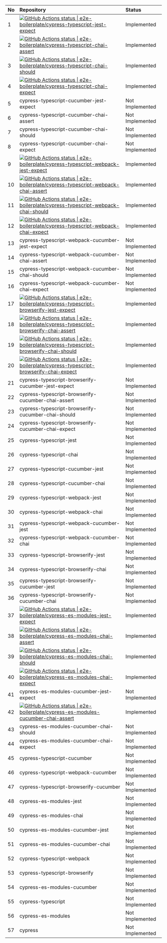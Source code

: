 | No | Repository                                                                                                                                                                                                                                                                                                                                                                       | Status          |
| :- | :------------------------------------------------------------------------------------------------------------------------------------------------------------------------------------------------------------------------------------------------------------------------------------------------------------------------------------------------------------------------------- | :-------------- |
| 1  | [![GitHub Actions status &#124; e2e-boilerplate/cypress-typescript-jest-expect](https://github.com/e2e-boilerplate/cypress-typescript-jest-expect/workflows/cypress-typescript-jest-expect/badge.svg)](https://github.com/e2e-boilerplate/cypress-typescript-jest-expect/actions?workflow=cypress-typescript-jest-expect)                                                        | Implemented     |
| 2  | [![GitHub Actions status &#124; e2e-boilerplate/cypress-typescript-chai-assert](https://github.com/e2e-boilerplate/cypress-typescript-chai-assert/workflows/cypress-typescript-chai-assert/badge.svg)](https://github.com/e2e-boilerplate/cypress-typescript-chai-assert/actions?workflow=cypress-typescript-chai-assert)                                                        | Implemented     |
| 3  | [![GitHub Actions status &#124; e2e-boilerplate/cypress-typescript-chai-should](https://github.com/e2e-boilerplate/cypress-typescript-chai-should/workflows/cypress-typescript-chai-should/badge.svg)](https://github.com/e2e-boilerplate/cypress-typescript-chai-should/actions?workflow=cypress-typescript-chai-should)                                                        | Implemented     |
| 4  | [![GitHub Actions status &#124; e2e-boilerplate/cypress-typescript-chai-expect](https://github.com/e2e-boilerplate/cypress-typescript-chai-expect/workflows/cypress-typescript-chai-expect/badge.svg)](https://github.com/e2e-boilerplate/cypress-typescript-chai-expect/actions?workflow=cypress-typescript-chai-expect)                                                        | Implemented     |
| 5  | cypress-typescript-cucumber-jest-expect                                                                                                                                                                                                                                                                                                                                          | Not Implemented |
| 6  | cypress-typescript-cucumber-chai-assert                                                                                                                                                                                                                                                                                                                                          | Not Implemented |
| 7  | cypress-typescript-cucumber-chai-should                                                                                                                                                                                                                                                                                                                                          | Not Implemented |
| 8  | cypress-typescript-cucumber-chai-expect                                                                                                                                                                                                                                                                                                                                          | Not Implemented |
| 9  | [![GitHub Actions status &#124; e2e-boilerplate/cypress-typescript-webpack-jest-expect](https://github.com/e2e-boilerplate/cypress-typescript-webpack-jest-expect/workflows/cypress-typescript-webpack-jest-expect/badge.svg)](https://github.com/e2e-boilerplate/cypress-typescript-webpack-jest-expect/actions?workflow=cypress-typescript-webpack-jest-expect)                | Implemented     |
| 10 | [![GitHub Actions status &#124; e2e-boilerplate/cypress-typescript-webpack-chai-assert](https://github.com/e2e-boilerplate/cypress-typescript-webpack-chai-assert/workflows/cypress-typescript-webpack-chai-assert/badge.svg)](https://github.com/e2e-boilerplate/cypress-typescript-webpack-chai-assert/actions?workflow=cypress-typescript-webpack-chai-assert)                | Implemented     |
| 11 | [![GitHub Actions status &#124; e2e-boilerplate/cypress-typescript-webpack-chai-should](https://github.com/e2e-boilerplate/cypress-typescript-webpack-chai-should/workflows/cypress-typescript-webpack-chai-should/badge.svg)](https://github.com/e2e-boilerplate/cypress-typescript-webpack-chai-should/actions?workflow=cypress-typescript-webpack-chai-should)                | Implemented     |
| 12 | [![GitHub Actions status &#124; e2e-boilerplate/cypress-typescript-webpack-chai-expect](https://github.com/e2e-boilerplate/cypress-typescript-webpack-chai-expect/workflows/cypress-typescript-webpack-chai-expect/badge.svg)](https://github.com/e2e-boilerplate/cypress-typescript-webpack-chai-expect/actions?workflow=cypress-typescript-webpack-chai-expect)                | Implemented     |
| 13 | cypress-typescript-webpack-cucumber-jest-expect                                                                                                                                                                                                                                                                                                                                  | Not Implemented |
| 14 | cypress-typescript-webpack-cucumber-chai-assert                                                                                                                                                                                                                                                                                                                                  | Not Implemented |
| 15 | cypress-typescript-webpack-cucumber-chai-should                                                                                                                                                                                                                                                                                                                                  | Not Implemented |
| 16 | cypress-typescript-webpack-cucumber-chai-expect                                                                                                                                                                                                                                                                                                                                  | Not Implemented |
| 17 | [![GitHub Actions status &#124; e2e-boilerplate/cypress-typescript-browserify-jest-expect](https://github.com/e2e-boilerplate/cypress-typescript-browserify-jest-expect/workflows/cypress-typescript-browserify-jest-expect/badge.svg)](https://github.com/e2e-boilerplate/cypress-typescript-browserify-jest-expect/actions?workflow=cypress-typescript-browserify-jest-expect) | Implemented     |
| 18 | [![GitHub Actions status &#124; e2e-boilerplate/cypress-typescript-browserify-chai-assert](https://github.com/e2e-boilerplate/cypress-typescript-browserify-chai-assert/workflows/cypress-typescript-browserify-chai-assert/badge.svg)](https://github.com/e2e-boilerplate/cypress-typescript-browserify-chai-assert/actions?workflow=cypress-typescript-browserify-chai-assert) | Implemented     |
| 19 | [![GitHub Actions status &#124; e2e-boilerplate/cypress-typescript-browserify-chai-should](https://github.com/e2e-boilerplate/cypress-typescript-browserify-chai-should/workflows/cypress-typescript-browserify-chai-should/badge.svg)](https://github.com/e2e-boilerplate/cypress-typescript-browserify-chai-should/actions?workflow=cypress-typescript-browserify-chai-should) | Implemented     |
| 20 | [![GitHub Actions status &#124; e2e-boilerplate/cypress-typescript-browserify-chai-expect](https://github.com/e2e-boilerplate/cypress-typescript-browserify-chai-expect/workflows/cypress-typescript-browserify-chai-expect/badge.svg)](https://github.com/e2e-boilerplate/cypress-typescript-browserify-chai-expect/actions?workflow=cypress-typescript-browserify-chai-expect) | Implemented     |
| 21 | cypress-typescript-browserify-cucumber-jest-expect                                                                                                                                                                                                                                                                                                                               | Not Implemented |
| 22 | cypress-typescript-browserify-cucumber-chai-assert                                                                                                                                                                                                                                                                                                                               | Not Implemented |
| 23 | cypress-typescript-browserify-cucumber-chai-should                                                                                                                                                                                                                                                                                                                               | Not Implemented |
| 24 | cypress-typescript-browserify-cucumber-chai-expect                                                                                                                                                                                                                                                                                                                               | Not Implemented |
| 25 | cypress-typescript-jest                                                                                                                                                                                                                                                                                                                                                          | Not Implemented |
| 26 | cypress-typescript-chai                                                                                                                                                                                                                                                                                                                                                          | Not Implemented |
| 27 | cypress-typescript-cucumber-jest                                                                                                                                                                                                                                                                                                                                                 | Not Implemented |
| 28 | cypress-typescript-cucumber-chai                                                                                                                                                                                                                                                                                                                                                 | Not Implemented |
| 29 | cypress-typescript-webpack-jest                                                                                                                                                                                                                                                                                                                                                  | Not Implemented |
| 30 | cypress-typescript-webpack-chai                                                                                                                                                                                                                                                                                                                                                  | Not Implemented |
| 31 | cypress-typescript-webpack-cucumber-jest                                                                                                                                                                                                                                                                                                                                         | Not Implemented |
| 32 | cypress-typescript-webpack-cucumber-chai                                                                                                                                                                                                                                                                                                                                         | Not Implemented |
| 33 | cypress-typescript-browserify-jest                                                                                                                                                                                                                                                                                                                                               | Not Implemented |
| 34 | cypress-typescript-browserify-chai                                                                                                                                                                                                                                                                                                                                               | Not Implemented |
| 35 | cypress-typescript-browserify-cucumber-jest                                                                                                                                                                                                                                                                                                                                      | Not Implemented |
| 36 | cypress-typescript-browserify-cucumber-chai                                                                                                                                                                                                                                                                                                                                      | Not Implemented |
| 37 | [![GitHub Actions status &#124; e2e-boilerplate/cypress-es-modules-jest-expect](https://github.com/e2e-boilerplate/cypress-es-modules-jest-expect/workflows/cypress-es-modules-jest-expect/badge.svg)](https://github.com/e2e-boilerplate/cypress-es-modules-jest-expect/actions?workflow=cypress-es-modules-jest-expect)                                                        | Implemented     |
| 38 | [![GitHub Actions status &#124; e2e-boilerplate/cypress-es-modules-chai-assert](https://github.com/e2e-boilerplate/cypress-es-modules-chai-assert/workflows/cypress-es-modules-chai-assert/badge.svg)](https://github.com/e2e-boilerplate/cypress-es-modules-chai-assert/actions?workflow=cypress-es-modules-chai-assert)                                                        | Implemented     |
| 39 | [![GitHub Actions status &#124; e2e-boilerplate/cypress-es-modules-chai-should](https://github.com/e2e-boilerplate/cypress-es-modules-chai-should/workflows/cypress-es-modules-chai-should/badge.svg)](https://github.com/e2e-boilerplate/cypress-es-modules-chai-should/actions?workflow=cypress-es-modules-chai-should)                                                        | Implemented     |
| 40 | [![GitHub Actions status &#124; e2e-boilerplate/cypress-es-modules-chai-expect](https://github.com/e2e-boilerplate/cypress-es-modules-chai-expect/workflows/cypress-es-modules-chai-expect/badge.svg)](https://github.com/e2e-boilerplate/cypress-es-modules-chai-expect/actions?workflow=cypress-es-modules-chai-expect)                                                        | Implemented     |
| 41 | cypress-es-modules-cucumber-jest-expect                                                                                                                                                                                                                                                                                                                                          | Not Implemented |
| 42 | [![GitHub Actions status &#124; e2e-boilerplate/cypress-es-modules-cucumber-chai-assert](https://github.com/e2e-boilerplate/cypress-es-modules-cucumber-chai-assert/workflows/cypress-es-modules-cucumber-chai-assert/badge.svg)](https://github.com/e2e-boilerplate/cypress-es-modules-cucumber-chai-assert/actions?workflow=cypress-es-modules-cucumber-chai-assert)           | Implemented     |
| 43 | cypress-es-modules-cucumber-chai-should                                                                                                                                                                                                                                                                                                                                          | Not Implemented |
| 44 | cypress-es-modules-cucumber-chai-expect                                                                                                                                                                                                                                                                                                                                          | Not Implemented |
| 45 | cypress-typescript-cucumber                                                                                                                                                                                                                                                                                                                                                      | Not Implemented |
| 46 | cypress-typescript-webpack-cucumber                                                                                                                                                                                                                                                                                                                                              | Not Implemented |
| 47 | cypress-typescript-browserify-cucumber                                                                                                                                                                                                                                                                                                                                           | Not Implemented |
| 48 | cypress-es-modules-jest                                                                                                                                                                                                                                                                                                                                                          | Not Implemented |
| 49 | cypress-es-modules-chai                                                                                                                                                                                                                                                                                                                                                          | Not Implemented |
| 50 | cypress-es-modules-cucumber-jest                                                                                                                                                                                                                                                                                                                                                 | Not Implemented |
| 51 | cypress-es-modules-cucumber-chai                                                                                                                                                                                                                                                                                                                                                 | Not Implemented |
| 52 | cypress-typescript-webpack                                                                                                                                                                                                                                                                                                                                                       | Not Implemented |
| 53 | cypress-typescript-browserify                                                                                                                                                                                                                                                                                                                                                    | Not Implemented |
| 54 | cypress-es-modules-cucumber                                                                                                                                                                                                                                                                                                                                                      | Not Implemented |
| 55 | cypress-typescript                                                                                                                                                                                                                                                                                                                                                               | Not Implemented |
| 56 | cypress-es-modules                                                                                                                                                                                                                                                                                                                                                               | Not Implemented |
| 57 | cypress                                                                                                                                                                                                                                                                                                                                                                          | Not Implemented |